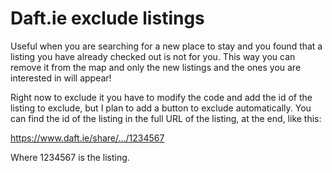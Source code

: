 # Daft.ie exclude listings

Useful when you are searching for a new place to stay and you found that a listing you have already checked out is not for you. This way you can remove it from the map and only the new listings and the ones you are interested in will appear!

Right now to exclude it you have to modify the code and add the id of the listing to exclude, but I plan to add a button to exclude automatically. You can find the id of the listing in the full URL of the listing, at the end, like this:

<https://www.daft.ie/share/.../1234567>

Where 1234567 is the listing.
